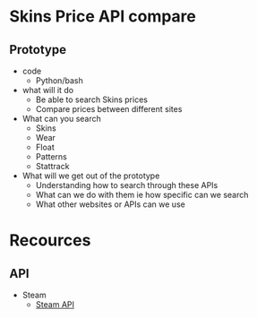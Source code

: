 # Skins Price API compare

## Prototype
- code
    - Python/bash
- what will it do
    - Be able to search Skins prices
    - Compare prices between different sites
- What can you search
    - Skins
    - Wear
    - Float
    - Patterns
    - Stattrack
- What will we get out of the prototype
    - Understanding how to search through these APIs
    - What can we do with them ie how specific can we search
    - What other websites or APIs can we use

# Recources

## API
- Steam
    - [Steam API](https://steamcommunity.com/market/priceoverview/?appid=730&currency=2&market_hash_name=M4A1-S%20|%20Golden%20Coil%20(Minimal%20Wear))
